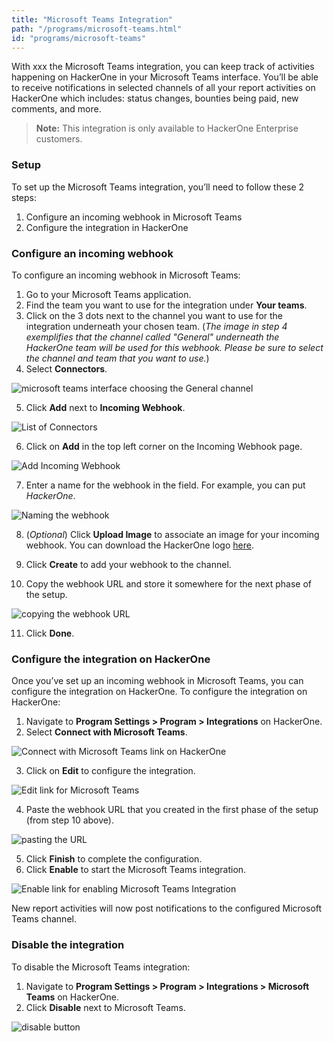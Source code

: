 ```yaml
---
title: "Microsoft Teams Integration"
path: "/programs/microsoft-teams.html"
id: "programs/microsoft-teams"
---
```


With xxx the Microsoft Teams integration, you can keep track of activities happening on HackerOne in your Microsoft Teams interface. You’ll be able to receive notifications in selected channels of all your report activities on HackerOne which includes: status changes, bounties being paid, new comments, and more.

> **Note:** This integration is only available to HackerOne Enterprise customers.

### Setup
To set up the Microsoft Teams integration, you’ll need to follow these 2 steps:
1. Configure an incoming webhook in Microsoft Teams
2. Configure the integration in HackerOne

### Configure an incoming webhook
To configure an incoming webhook in Microsoft Teams:
1. Go to your Microsoft Teams application.
2. Find the team you want to use for the integration under **Your teams**.
3. Click on the 3 dots next to the channel you want to use for the integration underneath your chosen team. (*The image in step 4 exemplifies that the channel called "General" underneath the HackerOne team will be used for this webhook. Please be sure to select the channel and team that you want to use.*)
4. Select **Connectors**.

![microsoft teams interface choosing the General channel](./images/microsoft-1.png)

5. Click **Add** next to **Incoming Webhook**.

![List of Connectors](./images/microsoft-2.png)

6. Click on **Add** in the top left corner on the Incoming Webhook page.

![Add Incoming Webhook](./images/microsoft-3.png)

7. Enter a name for the webhook in the field. For example, you can put *HackerOne*.

![Naming the webhook](./images/microsoft-4.png)

8. (*Optional*) Click **Upload Image** to associate an image for your incoming webhook. You can download the HackerOne logo [here](https://www.hackerone.com/branding).  

9. Click **Create** to add your webhook to the channel.
10. Copy the webhook URL and store it somewhere for the next phase of the setup.

![copying the webhook URL](./images/microsoft-5.png)

11. Click **Done**.

### Configure the integration on HackerOne
Once you’ve set up an incoming webhook in Microsoft Teams, you can configure the integration on HackerOne. To configure the integration on HackerOne:
1. Navigate to **Program Settings > Program > Integrations** on HackerOne.
2. Select **Connect with Microsoft Teams**.

![Connect with Microsoft Teams link on HackerOne](./images/microsoft-6.png)

3. Click on **Edit** to configure the integration.

![Edit link for Microsoft Teams](./images/microsoft-7.png)

4. Paste the webhook URL that you created in the first phase of the setup (from step 10 above).

![pasting the URL](./images/microsoft-8.png)

5. Click **Finish** to complete the configuration.
6. Click **Enable** to start the Microsoft Teams integration.

![Enable link for enabling Microsoft Teams Integration](./images/microsoft-7.png)

New report activities will now post notifications to the configured Microsoft Teams channel.

### Disable the integration
To disable the Microsoft Teams integration:
1. Navigate to **Program Settings > Program > Integrations > Microsoft Teams** on HackerOne.
2. Click **Disable** next to Microsoft Teams.

![disable button](./images/microsoft-9.png)
